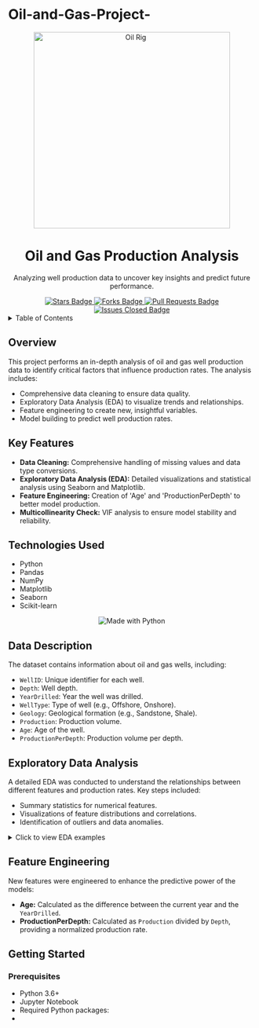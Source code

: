 # Oil-and-Gas-Project-
<div align="center">

  <img src="https://miro.medium.com/v2/resize:fit:1400/1*mkSvMkBzX9oQfnB9-w-45w.png" alt="Oil Rig" width="400">

  <h1>Oil and Gas Production Analysis </h1>

  <p>
    Analyzing well production data to uncover key insights and predict future performance.
  </p>

  <a href="https://github.com/saikat912/Oil-and-Gas-Project-">
    <img src="https://img.shields.io/github/stars/saikat912/Oil-Gas-Project-?style=social" alt="Stars Badge"/>
  </a>
  <a href="https://github.com/saikat912/oil-Gas-Project-/network/members">
    <img src="https://img.shields.io/github/forks/saikat912/Oil-and-Gas-Project-?style=social" alt="Forks Badge"/>
  </a>
  <a href="https://github.com/saikat912/Oil-and-Gas-Project-/pulls">
    <img src="https://img.shields.io/github/issues/saikat912/Oil-and-Gas-Project-" alt="Pull Requests Badge"/>
  </a>
  <a href="https://github.com/saikat912/Oil-and-Gas-Project-/issues">
    <img src="https://img.shields.io/github/issues-closed/saikat912/Oil-and-Gas-Project-" alt="Issues Closed Badge"/>
  </a>

</div>

<!-- TABLE OF CONTENTS -->
<details>
  <summary>Table of Contents</summary>
  <ol>
    <li><a href="#overview">Overview</a></li>
    <li><a href="#key-features">Key Features</a></li>
    <li><a href="#technologies-used">Technologies Used</a></li>
    <li><a href="#data-description">Data Description</a></li>
    <li><a href="#exploratory-data-analysis">Exploratory Data Analysis</a></li>
    <li><a href="#feature-engineering">Feature Engineering</a></li>
    <li><a href="#getting-started">Getting Started</a>
      <ul>
        <li><a href="#prerequisites">Prerequisites</a></li>
        <li><a href="#installation">Installation</a></li>
      </ul>
    </li>
    <li><a href="#usage">Usage</a></li>
    <li><a href="#contributing">Contributing</a></li>
    <li><a href="#license">License</a></li>
  </ol>
</details>

## Overview
This project performs an in-depth analysis of oil and gas well production data to identify critical factors that influence production rates. The analysis includes:
- Comprehensive data cleaning to ensure data quality.
- Exploratory Data Analysis (EDA) to visualize trends and relationships.
- Feature engineering to create new, insightful variables.
- Model building to predict well production rates.

## Key Features
- **Data Cleaning:** Comprehensive handling of missing values and data type conversions.
- **Exploratory Data Analysis (EDA):** Detailed visualizations and statistical analysis using Seaborn and Matplotlib.
- **Feature Engineering:** Creation of 'Age' and 'ProductionPerDepth' to better model production.
- **Multicollinearity Check:** VIF analysis to ensure model stability and reliability.

## Technologies Used
- Python
- Pandas
- NumPy
- Matplotlib
- Seaborn
- Scikit-learn

<p align="center">
  <img src="https://forthebadge.com/images/badges/made-with-python.svg" alt="Made with Python">
</p>

## Data Description
The dataset contains information about oil and gas wells, including:
- `WellID`: Unique identifier for each well.
- `Depth`: Well depth.
- `YearDrilled`: Year the well was drilled.
- `WellType`: Type of well (e.g., Offshore, Onshore).
- `Geology`: Geological formation (e.g., Sandstone, Shale).
- `Production`: Production volume.
- `Age`: Age of the well.
- `ProductionPerDepth`: Production volume per depth.

## Exploratory Data Analysis
A detailed EDA was conducted to understand the relationships between different features and production rates. Key steps included:
- Summary statistics for numerical features.
- Visualizations of feature distributions and correlations.
- Identification of outliers and data anomalies.

<details>
  <summary>Click to view EDA examples</summary>
  <img src="url_to_your_eda_visualization_1" alt="EDA Visualization 1" width="400">
  <img src="url_to_your_eda_visualization_2" alt="EDA Visualization 2" width="400">
</details>

## Feature Engineering
New features were engineered to enhance the predictive power of the models:
- **Age:** Calculated as the difference between the current year and the `YearDrilled`.
- **ProductionPerDepth:** Calculated as `Production` divided by `Depth`, providing a normalized production rate.

## Getting Started

### Prerequisites
- Python 3.6+
- Jupyter Notebook
- Required Python packages:
- 
